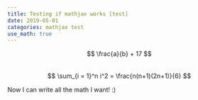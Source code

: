 ```yaml
---
title: Testing if mathjax works [test] 
date: 2019-05-01
categories: mathjax test  
use_math: true
--- 
```


$$ \frac{a}{b} + 17 $$  
$$ \sum_{i = 1}^n i^2 = \frac{n(n+1)(2n+1)}{6} $$ 

Now I can write all the math I want! :) 
